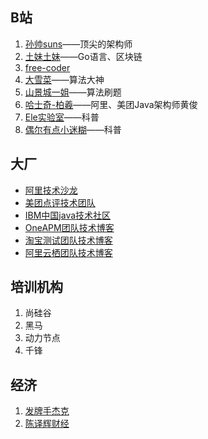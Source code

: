 ## B站

1. [孙帅suns](https://space.bilibili.com/284638819)——顶尖的架构师
2. [土妹土妹](https://space.bilibili.com/555585221?spm_id_from=333.788.b_765f7570696e666f.2)——Go语言、区块链
3. [free-coder](https://space.bilibili.com/31273057/video?tid=0&page=1&keyword=&order=pubdate)
4. [大雪菜](https://space.bilibili.com/7836741)——算法大神
5. [山景城一姐](https://space.bilibili.com/458021397?spm_id_from=333.788.b_765f7570696e666f.2)——算法刷题
6. [哈士奇-柏羲](https://space.bilibili.com/232459430/video?tid=0&page=1&keyword=&order=pubdate)——阿里、美团Java架构师黄俊
7. [Ele实验室](https://space.bilibili.com/481434238)——科普
8. [偶尔有点小迷糊](https://space.bilibili.com/39665558)——科普

## 大厂

- [阿里技术沙龙](http://club.alibabatech.org/)
- [美团点评技术团队](http://tech.meituan.com/)
- [IBM中国java技术社区](http://www.ibm.com/developerworks/cn/java/)
- [OneAPM团队技术博客](http://blog.oneapm.com/)
- [淘宝测试团队技术博客](http://test.taobao.com/index.htm)
- [阿里云栖团队技术博客](https://yq.aliyun.com/articles/)

## 培训机构

1. 尚硅谷
2. 黑马
3. 动力节点
4. 千锋

## 经济

1. [发牌手杰克](https://space.bilibili.com/2142101977)
2. [陈译辉财经](https://space.bilibili.com/168037083?from=search&seid=14203238339591535694)